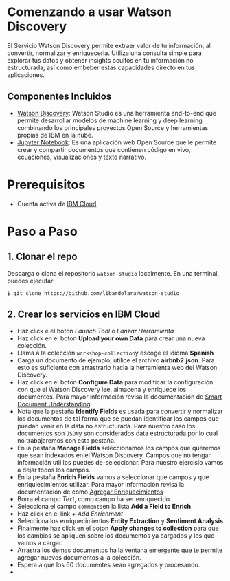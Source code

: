 # Comenzando a usar Watson Discovery

El Servicio Watson Discovery permite extraer valor de tu información, al convertir, normalizar y enriquecerla. Utiliza una consulta simple para explorar tus datos y obtener insights ocultos en tu información no estructurada, así como embeber estas capacidades directo en tus aplicaciones.

## Componentes Incluidos
* [Watson Discovery](https://cloud.ibm.com/catalog/services/watson-studio): Watson Studio es una herramienta end-to-end que permite desarrollar modelos de machine learning y deep learning combinando los principales proyectos Open Source y herramientas propias de IBM en la nube.
* [Jupyter Notebook](http://jupyter.org/): Es una aplicación web Open Source que le permite crear y compartir documentos que contienen código en vivo, ecuaciones, visualizaciones y texto narrativo.

# Prerequisitos
* Cuenta activa de [IBM Cloud](https://cloud.ibm.com)

# Paso a Paso

## 1. Clonar el repo

Descarga o clona el repositorio `watson-studio` localmente. 
En una terminal, puedes ejecutar:

```
$ git clone https://github.com/libardolara/watson-studio
```

## 2. Crear los servicios en IBM Cloud

* Haz click e el boton _Launch Tool_ o _Lanzar Herramienta_
* Haz click en el boton **Upload your own Data** para crear una nueva colección. 
* Llama a la colección `workshop-collection`y escoge el idioma **Spanish**
* Carga un documento de ejemplo, utilice el archivo **airbnb2.json**. Para esto es suficiente con arrastrarlo hacia la herramienta web del Watson Discovery.
* Haz click en el boton **Configure Data** para modificar la configuración con que el Watson Discovery lee, almacena y enriquece los documentos. Para mayor información revisa la documentación de [Smart Document Understanding](https://cloud.ibm.com/docs/services/discovery?topic=discovery-sdu)
* Nota que la pestaña **Identify Fields** es usada para convertir y normalizar los documentos de tal forma que se puedan identificar los campos que puedan venir en la data no estructurada. Para nuestro caso los documentos son `JSON`y son considerados data estructurada por lo cual no trabajaremos con esta pestaña.
* En la pestaña **Manage Fields** seleccionamos los campos que queremos que sean indexados en el Watson Discovery. Campos que no tengan información util los puedes de-seleccionar. Para nuestro ejercisio vamos a dejar todos los campos.
* En la pestaña **Enrich Fields** vamos a seleccionar que campos y que enriquiecimientos utilizar. Para mayor información revisa la documentación de como [Agregar Enriquecimientos](https://cloud.ibm.com/docs/services/discovery?topic=discovery-configservice#adding-enrichments)
* Borra el campo _Text_, como campo ha ser enriquecido.
* Selecciona el campo `comments`en la lista **Add a Field to Enrich**
* Haz click en el link _+ Add Enrichment_
* Selecciona los enriquecimientos **Entity Extraction** y **Sentiment Analysis**
* Finalmente haz click en el boton **Apply changes to collection** para que los cambios se apliquen sobre los documentos ya cargados y los que vamos a cargar.
* Arrastra los demas documentos ha la ventana emergente que te permite agregar nuevos documentos a la colección.
* Espera a que los 60 documentes sean agregados y procesando.
* 


